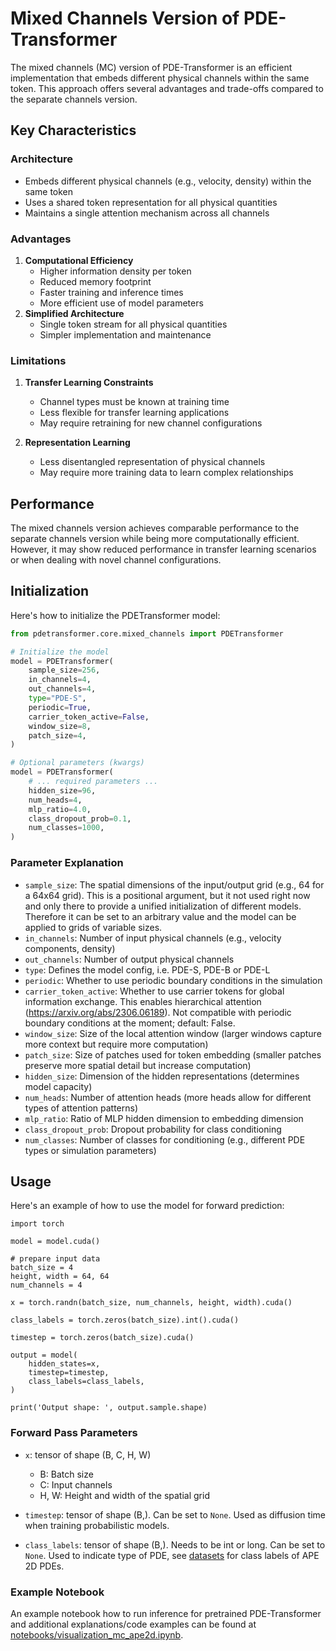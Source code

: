 # Mixed Channels Version of PDE-Transformer

The mixed channels (MC) version of PDE-Transformer is an efficient implementation that embeds different physical channels within the same token. This approach offers several advantages and trade-offs compared to the separate channels version.

## Key Characteristics

### Architecture
- Embeds different physical channels (e.g., velocity, density) within the same token
- Uses a shared token representation for all physical quantities
- Maintains a single attention mechanism across all channels
### Advantages
1. **Computational Efficiency**
    - Higher information density per token
    - Reduced memory footprint
    - Faster training and inference times
    - More efficient use of model parameters
2. **Simplified Architecture**
    - Single token stream for all physical quantities
    - Simpler implementation and maintenance
### Limitations
1. **Transfer Learning Constraints**
    - Channel types must be known at training time
    - Less flexible for transfer learning applications
    - May require retraining for new channel configurations

2. **Representation Learning**
    - Less disentangled representation of physical channels
    - May require more training data to learn complex relationships

## Performance

The mixed channels version achieves comparable performance to the separate channels version while being more computationally efficient. However, it may show reduced performance in transfer learning scenarios or when dealing with novel channel configurations.

## Initialization

Here's how to initialize the PDETransformer model:

```python
from pdetransformer.core.mixed_channels import PDETransformer

# Initialize the model
model = PDETransformer(
    sample_size=256,         
    in_channels=4,          
    out_channels=4,        
    type="PDE-S",          
    periodic=True,       
    carrier_token_active=False,
    window_size=8,       
    patch_size=4,          
)

# Optional parameters (kwargs)
model = PDETransformer(
    # ... required parameters ...
    hidden_size=96,        
    num_heads=4,            
    mlp_ratio=4.0,          
    class_dropout_prob=0.1, 
    num_classes=1000,     
)
```
### Parameter Explanation
- `sample_size`: The spatial dimensions of the input/output grid (e.g., 64 for a 64x64 grid). This is a positional argument, but it not used right now and only there to provide a unified initialization of different models. Therefore it can be set to an arbitrary value and the model can be applied to grids of variable sizes.
- `in_channels`: Number of input physical channels (e.g., velocity components, density)
- `out_channels`: Number of output physical channels
- `type`: Defines the model config, i.e. PDE-S, PDE-B or PDE-L
- `periodic`: Whether to use periodic boundary conditions in the simulation
- `carrier_token_active`: Whether to use carrier tokens for global information exchange. This enables hierarchical attention (https://arxiv.org/abs/2306.06189). Not compatible with periodic boundary conditions at the moment; default: False. 
- `window_size`: Size of the local attention window (larger windows capture more context but require more computation)
- `patch_size`: Size of patches used for token embedding (smaller patches preserve more spatial detail but increase computation)
- `hidden_size`: Dimension of the hidden representations (determines model capacity)
- `num_heads`: Number of attention heads (more heads allow for different types of attention patterns)
- `mlp_ratio`: Ratio of MLP hidden dimension to embedding dimension
- `class_dropout_prob`: Dropout probability for class conditioning
- `num_classes`: Number of classes for conditioning (e.g., different PDE types or simulation parameters)

## Usage 

Here's an example of how to use the model for forward prediction:

```
import torch

model = model.cuda()

# prepare input data
batch_size = 4
height, width = 64, 64
num_channels = 4

x = torch.randn(batch_size, num_channels, height, width).cuda()

class_labels = torch.zeros(batch_size).int().cuda()

timestep = torch.zeros(batch_size).cuda()

output = model(
    hidden_states=x,
    timestep=timestep,
    class_labels=class_labels,
)

print('Output shape: ', output.sample.shape)
```

### Forward Pass Parameters

- `x`: tensor of shape (B, C, H, W)
    - B: Batch size
    - C: Input channels
    - H, W: Height and width of the spatial grid

- `timestep`: tensor of shape (B,). Can be set to `None`. Used as diffusion time when training probabilistic models.

- `class_labels`: tensor of shape (B,). Needs to be int or long. Can be set to `None`. Used to indicate type of PDE, see [datasets](datasets/ape_2d.md#simulation-type-label) for class labels of APE 2D PDEs.

### Example Notebook

An example notebook how to run inference for pretrained PDE-Transformer and additional explanations/code examples can be found at 
[notebooks/visualization_mc_ape2d.ipynb](https://github.com/tum-pbs/pde-transformer/blob/main/pdetransformer/notebooks/visualization_mc_ape2d.ipynb).